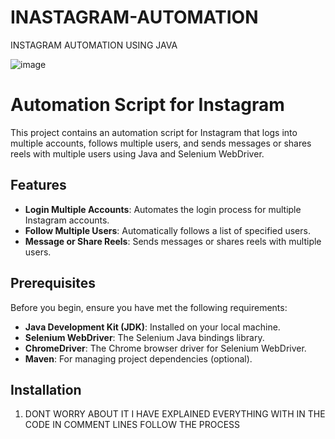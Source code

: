 # INASTAGRAM-AUTOMATION
INSTAGRAM  AUTOMATION  USING  JAVA

![image](https://github.com/user-attachments/assets/725ed741-d8fd-410e-9172-93abdd6aed51)

# Automation Script for Instagram

This project contains an automation script for Instagram that logs into multiple accounts, follows multiple users, and sends messages or shares reels with multiple users using Java and Selenium WebDriver.

## Features

- **Login Multiple Accounts**: Automates the login process for multiple Instagram accounts.
- **Follow Multiple Users**: Automatically follows a list of specified users.
- **Message or Share Reels**: Sends messages or shares reels with multiple users.

## Prerequisites

Before you begin, ensure you have met the following requirements:

- **Java Development Kit (JDK)**: Installed on your local machine.
- **Selenium WebDriver**: The Selenium Java bindings library.
- **ChromeDriver**: The Chrome browser driver for Selenium WebDriver.
- **Maven**: For managing project dependencies (optional).

## Installation

1. DONT WORRY ABOUT  IT  I  HAVE  EXPLAINED  EVERYTHING  WITH  IN  THE  CODE   IN  COMMENT  LINES  FOLLOW  THE  PROCESS
